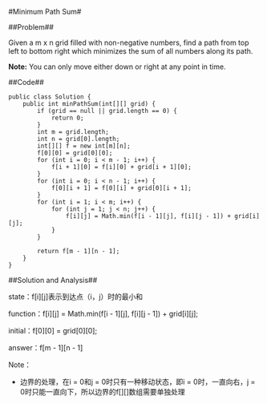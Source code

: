 #Minimum Path Sum#

##Problem##

Given a m x n grid filled with non-negative numbers, find a path from top left to bottom right which minimizes the sum of all numbers along its path.

**Note:** You can only move either down or right at any point in time.

##Code##

	public class Solution {
	    public int minPathSum(int[][] grid) {
	        if (grid == null || grid.length == 0) {
	            return 0;
	        }
	        int m = grid.length;
	        int n = grid[0].length;
	        int[][] f = new int[m][n];
	        f[0][0] = grid[0][0]; 
	        for (int i = 0; i < m - 1; i++) {
	            f[i + 1][0] = f[i][0] + grid[i + 1][0]; 
	        }
	        for (int i = 0; i < n - 1; i++) {
	            f[0][i + 1] = f[0][i] + grid[0][i + 1];
	        }
	        for (int i = 1; i < m; i++) {
	            for (int j = 1; j < n; j++) {
	                f[i][j] = Math.min(f[i - 1][j], f[i][j - 1]) + grid[i][j];
	            }
	        }
	        
	        return f[m - 1][n - 1];
	    }
	}

##Solution and Analysis##

state：f[i][j]表示到达点（i，j）时的最小和

function：f[i][j] = Math.min(f[i - 1][j], f[i][j - 1]) + grid[i][j];

initial：f[0][0] = grid[0][0];

answer：f[m - 1][n - 1]

Note：

- 边界的处理，在i = 0和j = 0时只有一种移动状态，即i = 0时，一直向右，j = 0时只能一直向下，所以边界的f[][]数组需要单独处理
